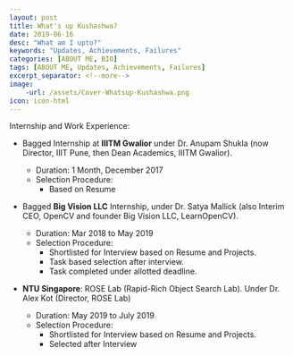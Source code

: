 ```yaml
---
layout: post
title: What's up Kushashwa?
date: 2019-06-16
desc: "What am I upto?"
keywords: "Updates, Achievements, Failures"
categories: [ABOUT ME, BIO]
tags: [ABOUT ME, Updates, Achievements, Failures]
excerpt_separator: <!--more-->
image: 
    -url: /assets/Cover-Whatsup-Kushashwa.png
icon: icon-html
---
```

<!--more-->
Internship and Work Experience: 

* Bagged Internship at **IIITM Gwalior** under Dr. Anupam Shukla (now Director,
  IIIT Pune, then Dean Academics, IIITM Gwalior). 
    * Duration: 1 Month, December 2017
    * Selection Procedure:
        * Based on Resume

* Bagged **Big Vision LLC** Internship, under Dr. Satya Mallick (also Interim CEO,
  OpenCV and founder Big Vision LLC, LearnOpenCV).
    * Duration: Mar 2018 to May 2019
    * Selection Procedure:
        * Shortlisted for Interview based on Resume and Projects.
        * Task based selection after interview.
        * Task completed under allotted deadline.
 
* **NTU Singapore**: ROSE Lab (Rapid-Rich Object Search Lab). Under Dr. Alex
  Kot (Director, ROSE Lab)
    * Duration: May 2019 to July 2019
    * Selection Procedure:
        * Shortlisted for Interview based on Resume and Projects.
        * Selected after Interview
      
